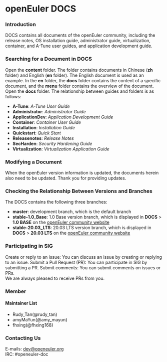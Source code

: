 # openEuler DOCS

### Introduction

DOCS contains all documents of the openEuler community, including the release notes, OS installation guide, administrator guide, virtualization, container, and A-Tune user guides, and application development guide.

### Searching for a Document in DOCS

Open the **content** folder. The folder contains documents in Chinese (**zh** folder) and English (**en** folder). The English document is used as an example. In the **en** folder, the **docs** folder contains the content of a specific document, and the **menu** folder contains the overview of the document.   
Open the **docs** folder. The relationship between guides and folders is as follows:  
* **A-Tune**: *A-Tune User Guide*
* **Administrator**: *Administrator Guide*
* **ApplicationDev**: *Application Development Guide*
* **Container**: *Container User Guide*
* **Installation**: *Installation Guide*
* **Quickstart**: *Quick Start*
* **Releasenotes**: *Release Notes*
* **SecHarden**: *Security Hardening Guide*
* **Virtualization**: *Virtualization Application Guide*


### Modifying a Document

When the openEuler version information is updated, the documents herein also need to be updated. Thank you for providing updates.

### Checking the Relationship Between Versions and Branches
The DOCS contains the following three branches:

* **master**: development branch, which is the default branch
* **stable-1.0\_Base**: 1.0 Base version branch, which is displayed in **DOCS** > **1.0 BASE** on the [openEuler community website](https://openeuler.org/)
* **stable-20.03\_LTS**: 20.03 LTS version branch, which is displayed in **DOCS** > **20.03 LTS** on the [openEuler community website](https://openeuler.org/)

### Participating in SIG
Create or reply to an issue: You can discuss an issue by creating or replying to an issue.
Submit a Pull Request (PR): You can participate in SIG by submitting a PR.
Submit comments: You can submit comments on issues or PRs.   
We are always pleased to receive PRs from you.

### Member
#### Maintainer List
- Rudy_Tan(@rudy_tan)
- amyMaYun(@amy_mayun)
- fhxing(@fhxing168)

###  Contacting Us
E-mails: dev@openeuler.org  
IRC: #openeuler-doc 